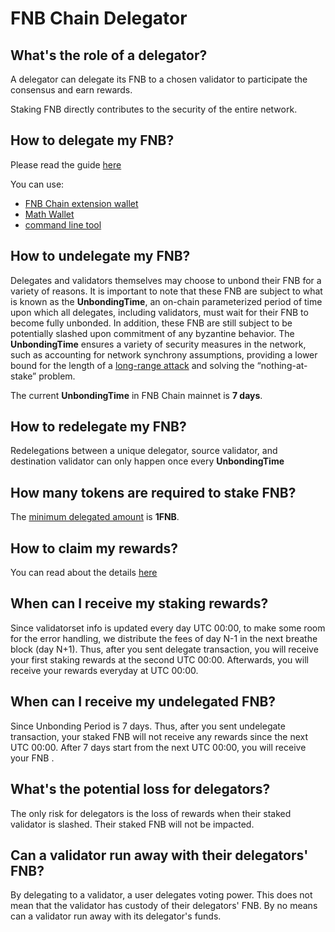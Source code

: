 # FNB Chain Delegator

## What's the role of a delegator?

A delegator can delegate its FNB to a chosen validator to participate the consensus and earn rewards.


Staking FNB directly contributes to the security of the entire network.

## How to delegate my FNB?

Please read the guide [here](../../smart-chain/delegator/del-guide.md)

You can use:

* [FNB Chain extension wallet](../../smart-chain/wallet/shree.md)
* [Math Wallet](http://blog.mathwallet.xyz/?p=3890)
* [command line tool](https://github.com/githubusername/githubrepo/node/releases/tag/v0.8.1)



## How to undelegate my FNB?

Delegates and validators themselves may choose to unbond their FNB for a variety of reasons. It is important to note that these FNB are subject to what is known as the **UnbondingTime**, an on-chain parameterized period of time upon which all delegates, including validators, must wait for their FNB to become fully unbonded. In addition, these FNB are still subject to be potentially slashed upon commitment of any byzantine behavior. The **UnbondingTime** ensures a variety of security measures in the network, such as accounting for network synchrony assumptions, providing a lower bound for the length of a [long-range attack](https://cosmos.network/docs/spec/ibc/references.html#3) and solving the “nothing-at-stake” problem.

The current  **UnbondingTime**  in FNB Chain mainnet is **7 days**.

## How to redelegate my FNB?

Redelegations between a unique delegator, source validator, and destination validator can only happen once every **UnbondingTime**

## How many tokens are required to stake FNB?

The [minimum delegated amount](../../smart-chain/validator/Parameters.md) is **1FNB**.

## How to claim my rewards?

You can read about the details [here](../../guides/concepts/bc-staking.md)

## When can I receive my staking rewards?

Since validatorset info is updated every day UTC 00:00, to make some room for the error handling, we distribute the fees of day N-1 in the next breathe block (day N+1). Thus, after you sent delegate transaction, you will receive your first staking rewards at the second UTC 00:00. Afterwards, you will receive your rewards everyday at UTC 00:00.

## When can I receive my undelegated FNB?

Since Unbonding Period is 7 days. Thus, after you sent undelegate transaction, your staked FNB will not  receive any rewards since the next UTC 00:00. After 7 days start from the next UTC 00:00, you will receive your FNB .

## What's the potential loss for delegators?
The only risk for delegators is the loss of rewards when their staked validator is slashed. Their staked FNB will not be impacted.

## Can a validator run away with their delegators' FNB?
By delegating to a validator, a user delegates voting power.  This does not mean that the validator has custody of their delegators' FNB. By no means can a validator run away with its delegator's funds.